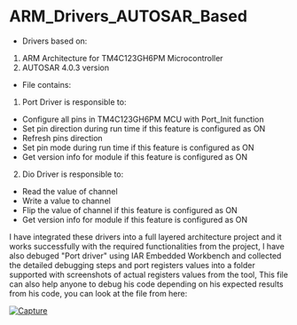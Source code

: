 # ARM_Drivers_AUTOSAR_Based
- Drivers based on:
1. ARM Architecture for TM4C123GH6PM Microcontroller
2. AUTOSAR 4.0.3 version 

- File contains:
1. Port Driver is responsible to:
- Configure all pins in TM4C123GH6PM MCU with Port_Init function 
- Set pin direction during run time if this feature is configured as ON
- Refresh pins direction 
- Set pin mode during run time if this feature is configured as ON
- Get version info for module if this feature is configured as ON
2. Dio Driver is responsible to:
- Read the value of channel
- Write a value to channel
- Flip the value of channel if this feature is configured as ON
- Get version info for module if this feature is configured as ON

I have integrated these drivers into a full layered architecture project and it works successfully with the required functionalities from the project,
I have also debuged "Port driver" using IAR Embedded Workbench and collected the detailed debugging steps and port registers values into a folder supported with screenshots of actual registers values from the tool,
This file can also help anyone to debug his code depending on his expected results from his code,
you can look at the file from here:

[![Capture](https://user-images.githubusercontent.com/75904835/137564343-241f069e-0962-4499-b7ed-ab6ce7bc11ee.PNG)](https://drive.google.com/file/d/1-zuwDvo3HYnoYELeLK70uMf9uQV-fyxD/view?usp=sharing)

